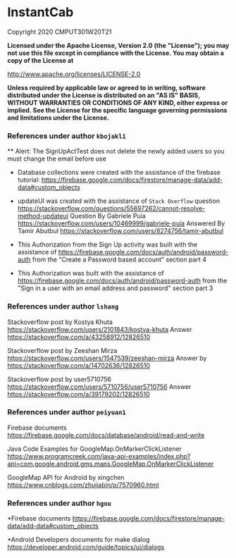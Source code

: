 # InstantCab

Copyright 2020 CMPUT301W20T21

 **Licensed under the Apache License, Version 2.0 (the "License");
 you may not use this file except in compliance with the License.
 You may obtain a copy of the License at**
 
 http://www.apache.org/licenses/LICENSE-2.0 
 
 **Unless required by applicable law or agreed to in writing, software
 distributed under the License is distributed on an "AS IS" BASIS,
 WITHOUT WARRANTIES OR CONDITIONS OF ANY KIND, either express or implied.
 See the License for the specific language governing permissions and
 limitations under the License.**
 
 ### References under author `kbojakli`
 
 ** Alert: The SignUpActTest does not delete the newly added users so you must change the email before use
 
 * Database collections were created with the assistance of the firebase tutorial:
https://firebase.google.com/docs/firestore/manage-data/add-data#custom_objects

 * updateUI was created with the assistance of `Stack Overflow` question
https://stackoverflow.com/questions/55697262/cannot-resolve-method-updateui
Question By Gabriele Puia
https://stackoverflow.com/users/10469999/gabriele-puia
Answered By Tamir Abutbul
https://stackoverflow.com/users/8274756/tamir-abutbul

  * This Authorization from the Sign Up activity was built with the assistance of https://firebase.google.com/docs/auth/android/password-auth
from the "Create a Password based account" section part 4

  * This Authorization was built with the assistance of https://firebase.google.com/docs/auth/android/password-auth
from the "Sign in a user with an email address and password" section part 3


 ### References under author `lshang`

Stackoverflow post by Kostya Khuta https://stackoverflow.com/users/2101843/kostya-khuta
Answer https://stackoverflow.com/a/43258912/12826510

Stackoverflow post by Zeeshan Mirza https://stackoverflow.com/users/1547539/zeeshan-mirza
Answer by https://stackoverflow.com/a/14702636/12826510

Stackoverflow post by user5710756 https://stackoverflow.com/users/5710756/user5710756
Answer https://stackoverflow.com/a/39179202/12826510


 ### References under author `peiyuan1`
 
 Firebase documents https://firebase.google.com/docs/database/android/read-and-write
 
 Java Code Examples for GoogleMap.OnMarkerClickListener https://www.programcreek.com/java-api-examples/index.php?api=com.google.android.gms.maps.GoogleMap.OnMarkerClickListener
 
GoogleMap API for Android by xingchen https://www.cnblogs.com/zhujiabin/p/7570960.html

### References under author `hgou`
*Firebase documents https://firebase.google.com/docs/firestore/manage-data/add-data#custom_objects

*Android Developers documents for make dialog https://developer.android.com/guide/topics/ui/dialogs
 
